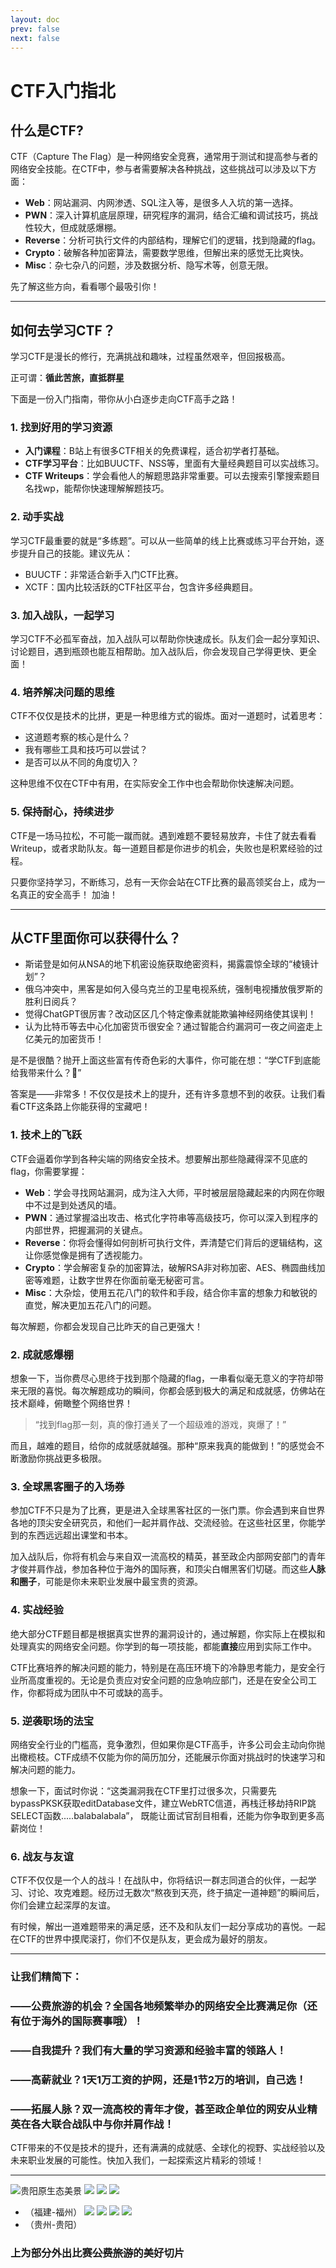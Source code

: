 ```yaml
---
layout: doc
prev: false
next: false
---
```

# CTF入门指北
## 什么是CTF?
CTF（Capture The Flag）是一种网络安全竞赛，通常用于测试和提高参与者的网络安全技能。在CTF中，参与者需要解决各种挑战，这些挑战可以涉及以下方面：

- **Web**：网站漏洞、内网渗透、SQL注入等，是很多人入坑的第一选择。
- **PWN**：深入计算机底层原理，研究程序的漏洞，结合汇编和调试技巧，挑战性较大，但成就感爆棚。
- **Reverse**：分析可执行文件的内部结构，理解它们的逻辑，找到隐藏的flag。
- **Crypto**：破解各种加密算法，需要数学思维，但解出来的感觉无比爽快。
- **Misc**：杂七杂八的问题，涉及数据分析、隐写术等，创意无限。

先了解这些方向，看看哪个最吸引你！

---

## 如何去学习CTF？

学习CTF是漫长的修行，充满挑战和趣味，过程虽然艰辛，但回报极高。

正可谓：**循此苦旅，直抵群星**

下面是一份入门指南，带你从小白逐步走向CTF高手之路！

### 1. **找到好用的学习资源**

- **入门课程**：B站上有很多CTF相关的免费课程，适合初学者打基础。
- **CTF学习平台**：比如BUUCTF、NSS等，里面有大量经典题目可以实战练习。
- **CTF Writeups**：学会看他人的解题思路非常重要。可以去搜索引擎搜索题目名找wp，能帮你快速理解解题技巧。

### 2. **动手实战**

学习CTF最重要的就是“多练题”。可以从一些简单的线上比赛或练习平台开始，逐步提升自己的技能。建议先从：

- BUUCTF：非常适合新手入门CTF比赛。
- XCTF：国内比较活跃的CTF社区平台，包含许多经典题目。

### 3. **加入战队，一起学习**

学习CTF不必孤军奋战，加入战队可以帮助你快速成长。队友们会一起分享知识、讨论题目，遇到瓶颈也能互相帮助。加入战队后，你会发现自己学得更快、更全面！

### 4. **培养解决问题的思维**

CTF不仅仅是技术的比拼，更是一种思维方式的锻炼。面对一道题时，试着思考：

- 这道题考察的核心是什么？
- 我有哪些工具和技巧可以尝试？
- 是否可以从不同的角度切入？

这种思维不仅在CTF中有用，在实际安全工作中也会帮助你快速解决问题。

### 5. **保持耐心，持续进步**

CTF是一场马拉松，不可能一蹴而就。遇到难题不要轻易放弃，卡住了就去看看Writeup，或者求助队友。每一道题目都是你进步的机会，失败也是积累经验的过程。

只要你坚持学习，不断练习，总有一天你会站在CTF比赛的最高领奖台上，成为一名真正的安全高手！ 加油！

---


## 从CTF里面你可以获得什么？

- 斯诺登是如何从NSA的地下机密设施获取绝密资料，揭露震惊全球的“棱镜计划”？
- 俄乌冲突中，黑客是如何入侵乌克兰的卫星电视系统，强制电视播放俄罗斯的胜利日阅兵？
- 觉得ChatGPT很厉害？改动区区几个特定像素就能欺骗神经网络使其误判！
- 认为比特币等去中心化加密货币很安全？通过智能合约漏洞可一夜之间盗走上亿美元的加密货币！

是不是很酷？抛开上面这些富有传奇色彩的大事件，你可能在想：“学CTF到底能给我带来什么？🤔”  

答案是——非常多！不仅仅是技术上的提升，还有许多意想不到的收获。让我们看看CTF这条路上你能获得的宝藏吧！

### 1. 技术上的飞跃

CTF会逼着你学到各种尖端的网络安全技术。想要解出那些隐藏得深不见底的flag，你需要掌握：

- **Web**：学会寻找网站漏洞，成为注入大师，平时被层层隐藏起来的内网在你眼中不过是到处透风的墙。
- **PWN**：通过掌握溢出攻击、格式化字符串等高级技巧，你可以深入到程序的内部世界，把握漏洞的关键点。
- **Reverse**：你将会懂得如何剖析可执行文件，弄清楚它们背后的逻辑结构，这让你感觉像是拥有了透视能力。
- **Crypto**：学会解密复杂的加密算法，破解RSA非对称加密、AES、椭圆曲线加密等难题，让数字世界在你面前毫无秘密可言。
- **Misc**：大杂烩，使用五花八门的软件和手段，结合你丰富的想象力和敏锐的直觉，解决更加五花八门的问题。

每次解题，你都会发现自己比昨天的自己更强大！

### 2. 成就感爆棚

想象一下，当你费尽心思终于找到那个隐藏的flag，一串看似毫无意义的字符却带来无限的喜悦。每次解题成功的瞬间，你都会感到极大的满足和成就感，仿佛站在技术巅峰，俯瞰整个网络世界！

> “找到flag那一刻，真的像打通关了一个超级难的游戏，爽爆了！”

而且，越难的题目，给你的成就感就越强。那种“原来我真的能做到！”的感觉会不断激励你挑战更多极限。

### 3. 全球黑客圈子的入场券

参加CTF不只是为了比赛，更是进入全球黑客社区的一张门票。你会遇到来自世界各地的顶尖安全研究员，和他们一起并肩作战、交流经验。在这些社区里，你能学到的东西远远超出课堂和书本。

加入战队后，你将有机会与来自双一流高校的精英，甚至政企内部网安部门的青年才俊并肩作战，参加各种位于海外的国际赛，和顶尖白帽黑客们切磋。而这些**人脉和圈子**，可能是你未来职业发展中最宝贵的资源。

### 4. 实战经验

绝大部分CTF题目都是根据真实世界的漏洞设计的，通过解题，你实际上在模拟和处理真实的网络安全问题。你学到的每一项技能，都能**直接**应用到实际工作中。

CTF比赛培养的解决问题的能力，特别是在高压环境下的冷静思考能力，是安全行业所高度重视的。无论是负责应对安全问题的应急响应部门，还是在安全公司工作，你都将成为团队中不可或缺的高手。

### 5. 逆袭职场的法宝

网络安全行业的门槛高，竞争激烈，但如果你是CTF高手，许多公司会主动向你抛出橄榄枝。CTF成绩不仅能为你的简历加分，还能展示你面对挑战时的快速学习和解决问题的能力。

想象一下，面试时你说：“这类漏洞我在CTF里打过很多次，只需要先bypassPKSK获取editDatabase文件，建立WebRTC信道，再栈迁移劫持RIP跳SELECT函数.....balabalabala”， 既能让面试官刮目相看，还能为你争取到更多高薪岗位！

### 6. 战友与友谊

CTF不仅仅是一个人的战斗！在战队中，你将结识一群志同道合的伙伴，一起学习、讨论、攻克难题。经历过无数次“熬夜到天亮，终于搞定一道神题”的瞬间后，你们会建立起深厚的友谊。

有时候，解出一道难题带来的满足感，还不及和队友们一起分享成功的喜悦。一起在CTF的世界中摸爬滚打，你们不仅是队友，更会成为最好的朋友。

---

### 让我们精简下：

### ——公费旅游的机会？全国各地频繁举办的网络安全比赛满足你（还有位于海外的国际赛事哦）！
### ——自我提升？我们有大量的学习资源和经验丰富的领路人！
### ——高薪就业？1天1万工资的护网，还是1节2万的培训，自己选！
### ——拓展人脉？双一流高校的青年才俊，甚至政企单位的网安从业精英在各大联合战队中与你并肩作战！

CTF带来的不仅是技术的提升，还有满满的成就感、全球化的视野、实战经验以及未来职业发展的可能性。快加入我们，一起探索这片精彩的领域！

---

![贵阳原生态美景](https://krseoul.imgtbl.com/i/2024/09/12/66e1ca7adbe90.jpg)
![](https://krseoul.imgtbl.com/i/2024/09/12/66e1ca72ecef8.jpg)
![](https://krseoul.imgtbl.com/i/2024/09/12/66e1ca75bd5bd.jpg)
![](https://krseoul.imgtbl.com/i/2024/09/12/66e1ca7d3b7eb.jpg)
- （福建-福州）
![](https://krseoul.imgtbl.com/i/2024/09/12/66e1ca7dc9d79.jpg)
![](https://krseoul.imgtbl.com/i/2024/09/12/66e1ca5ec5ba9.jpg)
![](https://krseoul.imgtbl.com/i/2024/09/12/66e1ca5e938c3.jpg)
![](https://krseoul.imgtbl.com/i/2024/09/12/66e1ca5eb015f.jpg)
- （贵州-贵阳）
### 上为部分外出比赛~~公费旅游~~的美好切片